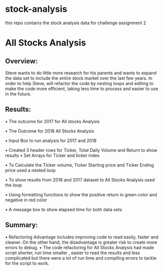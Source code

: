 # stock-analysis
this repo contains the stock analysis data for challenge assignment 2
# All Stocks Analysis
## Overview:
Steve wants to do little more research for his parents and wants to expand the data set to include the entire stock market over the last few years. In order to help Steve, will refactor the code by nesting loops and editing to make the code more efficient, taking less time to process and easier to use in the future.

## Results:


•	The outcome for 2017 for All stocks Analysis
 

•	The Outcome for 2018 All Stocks Analysis
 
•	Input Box to run analysis for 2017 and 2018
 
•	Created 3 header rows for Ticker, Total Daily Volume and Return to show results
•	Set Arrays for Ticker and ticker index
 
•	To Calculate the Ticker volume, Ticker Starting price and Ticker Ending price used a nested loop 
 

•	To show results from 2018 and 2017 dataset to All Stocks Analysis used the loop 
 
•	Using formatting functions to show the positive return in green color and negative in red color

 
•	A message box to show elapsed time for both data sets
 
 

## Summary:

•	Refactoring Advantage includes improving code to read easily, faster and cleaner. On the other hand, the disadvantage is greater risk to create more errors to debug.
•	The code refactoring for All Stocks Analysis had made script shorter, run time smaller , easier to read the results and less complicated but there were a lot of run  time and compiling errors to tackle for the script to work.

